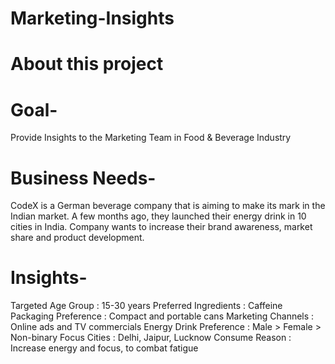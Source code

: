 # Marketing-Insights

# About this project
# Goal-

Provide Insights to the Marketing Team in Food & Beverage Industry

# Business Needs-

CodeX is a German beverage company that is aiming to make its mark in the Indian market. A few months ago, they launched their energy drink in 10 cities in India. Company wants to increase their brand awareness, market share and product development.

# Insights-

Targeted Age Group : 15-30 years
Preferred Ingredients : Caffeine
Packaging Preference : Compact and portable cans
Marketing Channels : Online ads and TV commercials
Energy Drink Preference : Male > Female > Non-binary
Focus Cities : Delhi, Jaipur, Lucknow
Consume Reason : Increase energy and focus, to combat fatigue

